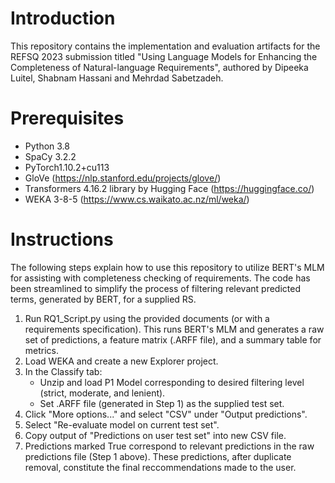 # Introduction
This repository contains the implementation and evaluation artifacts for the REFSQ 2023 submission titled "Using Language Models for Enhancing the Completeness of Natural-language Requirements", authored by Dipeeka Luitel, Shabnam Hassani and Mehrdad Sabetzadeh.



# Prerequisites
- Python 3.8
- SpaCy 3.2.2
- PyTorch1.10.2+cu113
- GloVe (https://nlp.stanford.edu/projects/glove/) 
- Transformers 4.16.2 library by Hugging Face (https://huggingface.co/)
- WEKA 3-8-5 (https://www.cs.waikato.ac.nz/ml/weka/)



# Instructions
The following steps explain how to use this repository to utilize BERT's MLM for assisting with completeness checking of requirements. The code has been streamlined to simplify the process of filtering relevant predicted terms, generated by BERT, for a supplied RS.
1. Run RQ1_Script.py using the provided documents (or with a requirements specification). This runs BERT's MLM and generates a raw set of predictions, a feature matrix (.ARFF file), and a summary table for metrics.
2. Load WEKA and create a new Explorer project.
3. In the Classify tab: 
    - Unzip and load P1 Model corresponding to desired filtering level (strict, moderate, and lenient).  
    - Set .ARFF file (generated in Step 1) as the supplied test set.
4. Click "More options..." and select "CSV" under "Output predictions".
5. Select "Re-evaluate model on current test set".
6. Copy output of "Predictions on user test set" into new CSV file.
7. Predictions marked True correspond to relevant predictions in the raw predictions file (Step 1 above). These predictions, after duplicate removal, constitute the final reccommendations made to the user.
